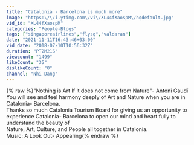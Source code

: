 ```yaml
---
title: "Catalonia - Barcelona is much more"
image: "https:\/\/i.ytimg.com\/vi\/XL44fXaospM\/hqdefault.jpg"
vid_id: "XL44fXaospM"
categories: "People-Blogs"
tags: ["singaporeairlines","flysq","valdaran"]
date: "2021-11-11T16:43:46+03:00"
vid_date: "2018-07-10T10:56:32Z"
duration: "PT2M21S"
viewcount: "1499"
likeCount: "35"
dislikeCount: "0"
channel: "Nhi Dang"
---
```

{% raw %}&quot;Nothing is Art If it does not come from Nature&quot;- Antoni Gaudí <br />You will see and feel harmony deeply of Art and Nature when you are in Catalonia- Barcelona.<br />Thanks so much Catalonia Tourism Board for giving us an opportunity to experience Catalonia- Barcelona to open our mind and heart fully to understand the beauty of <br />Nature, Art, Culture, and People all together in Catalonia. <br />Music: A Look Out- Appearing{% endraw %}
